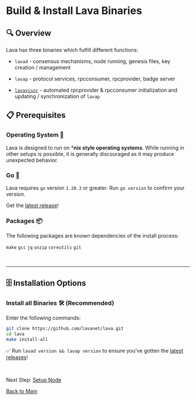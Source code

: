
# Build & Install Lava Binaries

## 🔍 Overview

Lava has three binaries which fulfill different functions:

- `lavad` - consensus mechanisms, node running, genesis files, key creation / management

- `lavap` - protocol services, rpcconsumer, rpcprovider, badge server

- [`lavavisor`](/lavavisor) - automated rpcprovider & rpcconsumer initialization and updating / synchronization of `lavap`


## 📋 Prerequisites

### Operating System 💾


Lava is designed to run on ***nix style operating systems**. While running in other setups is possible, it is generally discouraged as it may produce unexpected behavior.

### Go 📇

Lava requires `go` version `1.20.3` or greater. Run `go version` to confirm your version.

Get the [latest release](https://go.dev/doc/install)!

### Packages 📦

The following packages are known dependencies of the install process:

`make` `gcc` `jq` `unzip` `coreutils` `git`

<br/>
<hr/>

## 🗄️ Installation Options 


### Install all Binaries 🛠️  **(Recommended)**

Enter the following commands:

```bash
git clone https://github.com/lavanet/lava.git
cd lava
make install-all
```

✅ Run `lavad version && lavap version` to ensure you've gotten the [latest releases](https://github.com/lavanet/lava/releases)!

<br />

Next Step: [Setup Node](https://github.com/zachzwei/z4ch-nodes/blob/main/lava/lava-node-manual-cosmovisor.md)

[Back to Main](https://github.com/zachzwei/z4ch-nodes)
